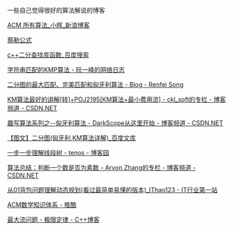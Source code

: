 
一些自己觉得很好的算法解说的博客

[ACM 所有算法_小辉_新浪博客](http://blog.sina.com.cn/s/blog_adb6743801019h29.html)

[蔡勒公式](http://baike.baidu.com/item/%E8%94%A1%E5%8B%92%E5%85%AC%E5%BC%8F?fr=aladdin)

[c++二分查找库函数_百度搜索](https://www.baidu.com/s?wd=c%2B%2B%E4%BA%8C%E5%88%86%E6%9F%A5%E6%89%BE%E5%BA%93%E5%87%BD%E6%95%B0&rsv_spt=1&rsv_iqid=0xfd28a1e800028d67&issp=1&f=8&rsv_bp=0&rsv_idx=2&ie=utf-8&tn=baiduhome_pg&rsv_enter=1&rsv_sug3=9&rsv_sug1=4&rsv_sug7=100&rsv_t=8614KO9ZYRN6aj4kVEJmp1bIgZaW7BCYCdsMoVwsr5XRRewiJ92Mu15kg2eyN7QDrcDo&rsv_sug2=0&inputT=13644&rsv_sug4=14909)

[字符串匹配的KMP算法 - 阮一峰的网络日志](http://www.ruanyifeng.com/blog/2013/05/Knuth%E2%80%93Morris%E2%80%93Pratt_algorithm.html)

[二分图的最大匹配、完美匹配和匈牙利算法 - Blog - Renfei Song](http://www.renfei.org/blog/bipartite-matching.html)

[KM算法最好的讲解[转]+POJ2195[KM算法+最小费用流] - ckl_soft的专栏 - 博客频道 - CSDN.NET](http://blog.csdn.net/cklsoft/article/details/8458053)

[趣写算法系列之--匈牙利算法 - DarkScope从这里开始 - 博客频道 - CSDN.NET](http://blog.csdn.net/dark_scope/article/details/8880547)

[【图文】二分图(匈牙利,KM算法详解)_百度文库](http://wenku.baidu.com/link?url=s9eMhBsqfQDR3CH3_CQRenT8wscRC_bN6w3X2x8ghydcU2fxhuSPG81H_ACk8UI2tzoy8bU7lpD4ER0QjtFOIPWcDE315xndJJt-12JvgF3)

[一步一步理解线段树 - tenos - 博客园](http://www.cnblogs.com/TenosDoIt/p/3453089.html)

[算法总结：判断一个数是否为素数 - Arvon Zhang的专栏 - 博客频道 - CSDN.NET](http://blog.csdn.net/arvonzhang/article/details/8564836)

[从01背包问题理解动态规划(看过最简单易懂的版本)_IThao123 - IT行业第一站](http://m.ithao123.cn/content-3699266.html)

[ACM数学知识体系 - 推酷](http://www.tuicool.com/articles/A7ZRfqV)

[最大流问题 - 极限定律 - C++博客](http://www.cppblog.com/mythit/archive/2009/04/19/80470.aspx)

[]()

[]()

[]()

[]()

[]()

[]()

[]()

[]()

[]()

[]()

[]()

[]()

[]()

